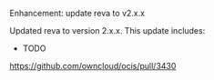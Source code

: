 Enhancement: update reva to v2.x.x

Updated reva to version 2.x.x. This update includes:

  * TODO

https://github.com/owncloud/ocis/pull/3430
